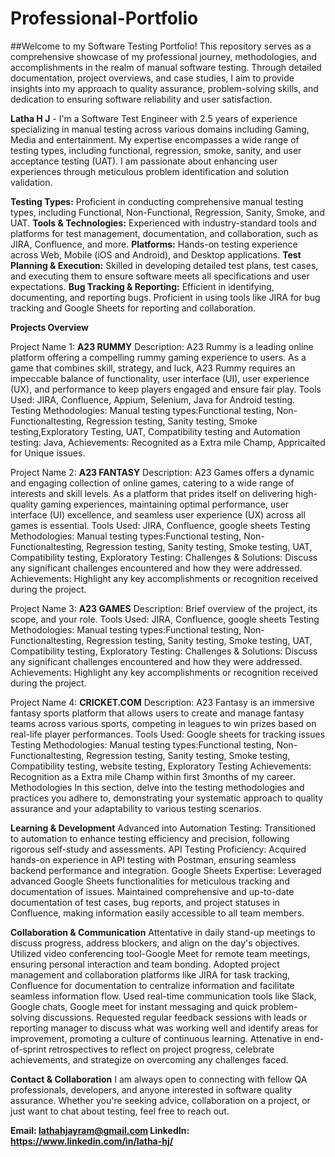 # Professional-Portfolio
##Welcome to my Software Testing Portfolio!
This repository serves as a comprehensive showcase of my professional journey, methodologies, and accomplishments in the realm of manual software testing. Through detailed documentation, project overviews, and case studies, I aim to provide insights into my approach to quality assurance, problem-solving skills, and dedication to ensuring software reliability and user satisfaction.

**Latha H J** - I'm a Software Test Engineer with 2.5 years of experience specializing in manual testing across various domains including Gaming, Media and entertainment. My expertise encompasses a wide range of testing types, including functional, regression, smoke, sanity, and user acceptance testing (UAT). I am passionate about enhancing user experiences through meticulous problem identification and solution validation.


**Testing Types:** Proficient in conducting comprehensive manual testing types, including Functional, Non-Functional, Regression, Sanity, Smoke, and UAT.
**Tools & Technologies:** Experienced with industry-standard tools and platforms for test management, documentation, and collaboration, such as JIRA, Confluence, and more.
**Platforms:** Hands-on testing experience across Web, Mobile (iOS and Android), and Desktop applications.
**Test Planning & Execution:** Skilled in developing detailed test plans, test cases, and executing them to ensure software meets all specifications and user expectations.
**Bug Tracking & Reporting:** Efficient in identifying, documenting, and reporting bugs. Proficient in using tools like JIRA for bug tracking and Google Sheets for reporting and collaboration.

**Projects Overview**

Project Name 1: **A23 RUMMY**
Description: A23 Rummy is a leading online platform offering a compelling rummy gaming experience to users. As a game that combines skill, strategy, and luck, A23 Rummy requires an impeccable balance of functionality, user interface (UI), user experience (UX), and performance to keep players engaged and ensure fair play. 
Tools Used: JIRA, Confluence, Appium, Selenium, Java for Android testing.
Testing Methodologies: Manual testing types:Functional testing, Non-Functionaltesting, Regression testing, Sanity testing, Smoke testing,Exploratory Testing, UAT, Compatibility testing and Automation testing: Java, 
Achievements: Recognited as a Extra mile Champ, Appricaited for Unique issues.

Project Name 2: **A23 FANTASY**
Description: A23 Games offers a dynamic and engaging collection of online games, catering to a wide range of interests and skill levels. As a platform that prides itself on delivering high-quality gaming experiences, maintaining optimal performance, user interface (UI) excellence, and seamless user experience (UX) across all games is essential.
Tools Used: JIRA, Confluence, google sheets
Testing Methodologies: Manual testing types:Functional testing, Non-Functionaltesting, Regression testing, Sanity testing, Smoke testing, UAT, Compatibility testing, Exploratory Testing:
Challenges & Solutions: Discuss any significant challenges encountered and how they were addressed.
Achievements: Highlight any key accomplishments or recognition received during the project.

Project Name 3: **A23 GAMES**
Description: Brief overview of the project, its scope, and your role.
Tools Used: JIRA, Confluence, google sheets
Testing Methodologies: Manual testing types:Functional testing, Non-Functionaltesting, Regression testing, Sanity testing, Smoke testing, UAT, Compatibility testing, Exploratory Testing:
Challenges & Solutions: Discuss any significant challenges encountered and how they were addressed.
Achievements: Highlight any key accomplishments or recognition received during the project.

Project Name 4: **CRICKET.COM**
Description: A23 Fantasy is an immersive fantasy sports platform that allows users to create and manage fantasy teams across various sports, competing in leagues to win prizes based on real-life player performances. 
Tools Used: Google sheets for tracking issues
Testing Methodologies: Manual testing types:Functional testing, Non-Functionaltesting, Regression testing, Sanity testing, Smoke testing, Compatibility testing, website testing, Exploratory Testing
Achievements: Recognition as a Extra mile Champ within first 3months of my career.
Methodologies
In this section, delve into the testing methodologies and practices you adhere to, demonstrating your systematic approach to quality assurance and your adaptability to various testing scenarios.

**Learning & Development**
Advanced into Automation Testing: Transitioned to automation to enhance testing efficiency and precision, following rigorous self-study and assessments.
API Testing Proficiency: Acquired hands-on experience in API testing with Postman, ensuring seamless backend performance and integration.
Google Sheets Expertise: Leveraged advanced Google Sheets functionalities for meticulous tracking and documentation of issues.
Maintained comprehensive and up-to-date documentation of test cases, bug reports, and project statuses in Confluence, making information easily accessible to all team members.

**Collaboration & Communication**
Attentative in daily stand-up meetings to discuss progress, address blockers, and align on the day's objectives.
Utilized video conferencing tool-Google Meet for remote team meetings, ensuring personal interaction and team bonding.
Adopted project management and collaboration platforms like JIRA for task tracking, Confluence for documentation to centralize information and facilitate seamless information flow.
Used real-time communication tools like Slack, Google chats, Google meet for instant messaging and quick problem-solving discussions.
Requested regular feedback sessions with leads or reporting manager to discuss what was working well and identify areas for improvement, promoting a culture of continuous learning.
Attenative in end-of-sprint retrospectives to reflect on project progress, celebrate achievements, and strategize on overcoming any challenges faced.

**Contact & Collaboration**
I am always open to connecting with fellow QA professionals, developers, and anyone interested in software quality assurance. Whether you're seeking advice, collaboration on a project, or just want to chat about testing, feel free to reach out.

**Email: lathahjayram@gmail.com
LinkedIn: https://www.linkedin.com/in/latha-hj/**
